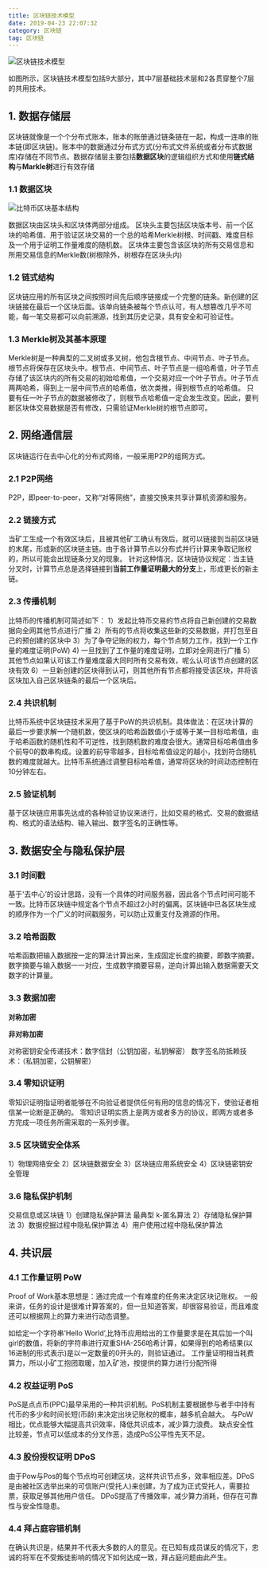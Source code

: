```yaml
---
title: 区块链技术模型
date: 2019-04-23 22:07:32
category: 区块链
tag: 区块链
---
```


![区块链技术模型](区块链技术模型/区块链技术模型.png)

如图所示，区块链技术模型包括9大部分，其中7层基础技术层和2各贯穿整个7层的共用技术。

## 1. 数据存储层

区块链就像是一个个分布式账本，账本的账册通过链条链在一起，构成一连串的账本链(即区块链)。账本中的数据通过分布式方式(分布式文件系统或者分布式数据库)存储在不同节点。数据存储层主要包括**数据区块**的逻辑组织方式和使用**链式结构**与**Markle树**进行有效存储

### 1.1 数据区块

![比特币区块基本结构](区块链技术模型/比特币区块基本结构.png)

数据区块由区块头和区块体两部分组成。
区块头主要包括区块版本号、前一个区块的哈希值、用于验证区块交易的一个总的哈希Merkle树根、时间戳、难度目标及一个用于证明工作量难度的随机数。
区块体主要包含该区块的所有交易信息和所用交易信息的Merkle数(树根除外，树根存在区块头内)

### 1.2 链式结构

区块链应用的所有区块之间按照时间先后顺序链接成一个完整的链条。新创建的区块链接在最后一个区块后面。该单向链条被每个节点认可，有人想篡改几乎不可能，每一笔交易都可以向前溯源，找到其历史记录，具有安全和可验证性。

### 1.3 Merkle树及其基本原理

Merkle树是一种典型的二叉树或多叉树，他包含根节点、中间节点、叶子节点。根节点将保存在区块头中。根节点、中间节点、叶子节点是一组哈希值，叶子节点存储了该区块内的所有交易的初始哈希值，一个交易对应一个叶子节点。叶子节点两两哈希，得到上一层中间节点的哈希值，依次类推，得到根节点的哈希值。 只要有任一叶子节点的数据被修改了，则根节点哈希值一定会发生改变。因此，要判断区块体交易数据是否有修改，只需验证Merkle树的根节点即可。

## 2. 网络通信层

区块链运行在去中心化的分布式网络，一般采用P2P的组网方式。

### 2.1 P2P网络

P2P，即peer-to-peer，又称“对等网络”，直接交换来共享计算机资源和服务。

### 2.2 链接方式

当矿工生成一个有效区块后，且被其他矿工确认有效后，就可以链接到当前区块链的末尾，形成新的区块链主链。由于各计算节点以分布式并行计算来争取记账权的，所以可能会出现链条分叉的现象。
针对这种情况，区块链协议规定：当主链分叉时，计算节点总是选择链接到**当前工作量证明最大的分支**上，形成更长的新主链。

### 2.3 传播机制

比特币的传播机制可简述如下：
1）发起比特币交易的节点将自己新创建的交易数据向全网其他节点进行广播
2）所有的节点将收集这些新的交易数据，并打包至自己的预创建的区块中
3）为了争夺记账的权力，每个节点努力工作，找到一个工作量的难度证明(PoW)
4) 一旦找到了工作量的难度证明，立即对全网进行广播
5）其他节点如果认可该工作量难度最大同时所有交易有效，呢么认可该节点创建的区块有效
6）一旦新创建的区块得到认可，则其他所有节点都将接受该区块，并将该区块加入自己区块链条的最后一个区块后。

### 2.4 共识机制

比特币系统中区块链技术采用了基于PoW的共识机制。具体做法：在区块计算的最后一步要求解一个随机数，使区块的哈希函数值小于或等于某一目标哈希值，由于哈希函数的随机性和不可逆性，找到随机数的难度会很大。通常目标哈希值由多个前导0的数串构成。设置的前导零越多，目标哈希值设定的越小，找到符合随机数的难度就越大。比特币系统通过调整目标哈希值，通常将区块的时间动态控制在10分钟左右。

### 2.5 验证机制

基于区块链应用事先达成的各种验证协议来进行，比如交易的格式、交易的数据结构、格式的语法结构、输入输出、数字签名的正确性等。

## 3. 数据安全与隐私保护层

### 3.1 时间戳

基于‘去中心’的设计思路，没有一个具体的时间服务器，因此各个节点时间可能不一致。比特币区块链中规定各个节点不超过2小时的偏离。区块链中已各区块生成的顺序作为一个广义的时间戳服务，可以防止双重支付及溯源的作用。

### 3.2 哈希函数

哈希函数把输入数据按一定的算法计算出来，生成固定长度的摘要，即数字摘要。 数字摘要与输入数据一一对应，生成数字摘要容易，逆向计算出输入数据需要天文数字的计算量。

### 3.3 数据加密

**对称加密** 

**非对称加密**

对称密钥安全传递技术：数字信封（公钥加密，私钥解密）
数字签名防抵赖技术：（私钥加密，公钥解密）

### 3.4 零知识证明

零知识证明指证明者能够在不向验证者提供任何有用的信息的情况下，使验证者相信某一论断是正确的。
零知识证明实质上是两方或者多方的协议，即两方或者多方完成一项任务所需采取的一系列步骤。

### 3.5 区块链安全体系 

1）物理网络安全 2）区块链数据安全 
3）区块链应用系统安全 4）区块链密钥安全管理

### 3.6 隐私保护机制

交易信息或区块链
1）创建隐私保护算法 最典型 k-匿名算法 2）存储隐私保护算法
3）数据挖掘过程中隐私保护算法 4）用户使用过程中隐私保护算法

## 4. 共识层

### 4.1 工作量证明 PoW

Proof of Work基本思想是：通过完成一个有难度的任务来决定区块记账权。 一般来讲，任务的设计是很难计算答案的，但一旦知道答案，却很容易验证，而且难度还可以根据网上的算力来进行动态调整。

如给定一个字符串‘Hello World’,比特币应用给出的工作量要求是在其后加一个叫girl的数值，将新的字符串进行双重SHA-256哈希计算，如果得到的哈希结果(以16进制的形式表示)是以一定数量的0开头的，则验证通过。 工作量证明相当耗费算力，所以小矿工抱团取暖，加入矿池，按提供的算力进行分配所得

### 4.2 权益证明 PoS

PoS是点点币(PPC)最早采用的一种共识机制。PoS机制主要根据参与者手中持有代币的多少和时间长短(币龄)来决定出块记账权的概率，越多机会越大。
与PoW相比，优点能够大幅提高共识效率，降低共识成本，减少算力浪费。
缺点安全性比较差，节点可以低成本的分叉作恶，造成PoS公平性先天不足。

### 4.3 股份授权证明 DPoS

由于Pow与Pos的每个节点均可创建区块，这样共识节点多，效率相应差。DPoS是由被社区选举出来的可信账户(受托人)来创建，为了成为正式受托人，需要拉票，获取足够其他用户信任。
DPoS提高了传播效率，减少算力消耗，但存在可靠性与安全性隐患。

### 4.4 拜占庭容错机制

在确认共识是，结果并不代表大多数的人的意见。在已知有成员谋反的情况下，忠诚的将军在不受叛徒影响的情况下如何达成一致，拜占庭问题由此产生。